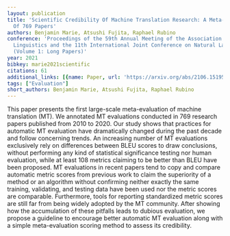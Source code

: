 ```yaml
---
layout: publication
title: 'Scientific Credibility Of Machine Translation Research: A Meta-evaluation
  Of 769 Papers'
authors: Benjamin Marie, Atsushi Fujita, Raphael Rubino
conference: 'Proceedings of the 59th Annual Meeting of the Association for Computational
  Linguistics and the 11th International Joint Conference on Natural Language Processing
  (Volume 1: Long Papers)'
year: 2021
bibkey: marie2021scientific
citations: 61
additional_links: [{name: Paper, url: 'https://arxiv.org/abs/2106.15195'}]
tags: ["Evaluation"]
short_authors: Benjamin Marie, Atsushi Fujita, Raphael Rubino
---
```

This paper presents the first large-scale meta-evaluation of machine
translation (MT). We annotated MT evaluations conducted in 769 research papers
published from 2010 to 2020. Our study shows that practices for automatic MT
evaluation have dramatically changed during the past decade and follow
concerning trends. An increasing number of MT evaluations exclusively rely on
differences between BLEU scores to draw conclusions, without performing any
kind of statistical significance testing nor human evaluation, while at least
108 metrics claiming to be better than BLEU have been proposed. MT evaluations
in recent papers tend to copy and compare automatic metric scores from previous
work to claim the superiority of a method or an algorithm without confirming
neither exactly the same training, validating, and testing data have been used
nor the metric scores are comparable. Furthermore, tools for reporting
standardized metric scores are still far from being widely adopted by the MT
community. After showing how the accumulation of these pitfalls leads to
dubious evaluation, we propose a guideline to encourage better automatic MT
evaluation along with a simple meta-evaluation scoring method to assess its
credibility.